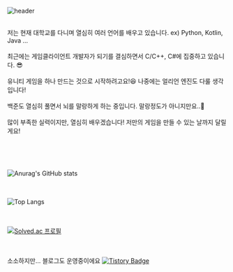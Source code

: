 ![header](https://capsule-render.vercel.app/api?type=Waving&color=random&height=300&section=header&text=uni%20ye&fontSize=90)

<br/>
저는 현재 대학교를 다니며 열심히 여러 언어를 배우고 있습니다. ex) Python, Kotlin, Java ... <br/><br/>
최근에는 게임클라이언트 개발자가 되기를 결심하면서 C/C++, C#에 집중하고 있습니다. 😎 <br/><br/>
유니티 게임을 하나 만드는 것으로 시작하려고요!😆 나중에는 얼리언 엔진도 다룰 생각입니다! <br/><br/>
백준도 열심히 풀면서 뇌를 말랑하게 하는 중입니다. 말랑정도가 아니지만요..🤕 <br/><br/>
많이 부족한 실력이지만, 열심히 배우겠습니다! 저만의 게임을 만들 수 있는 날까지 달릴게요!

<br/><br/><br/>
 

![Anurag's GitHub stats](https://github-readme-stats.vercel.app/api?username=uniye&show_icons=true&theme=great-gatsby)

<br/><br/> 
![Top Langs](https://github-readme-stats.vercel.app/api/top-langs/?username=uniye&layout=compact&theme=cobalt)

<br/><br/> 
[![Solved.ac
프로필](http://mazassumnida.wtf/api/generate_badge?boj=uniye2260)](https://solved.ac/profile/uniye2260)

<br/><br/> 소소하지만... 블로그도 운영중이에요 
[![Tistory Badge](https://img.shields.io/badge/Blog-555263?style=flat&logoColor=white)]("https://yes-dev.tistory.com/")

